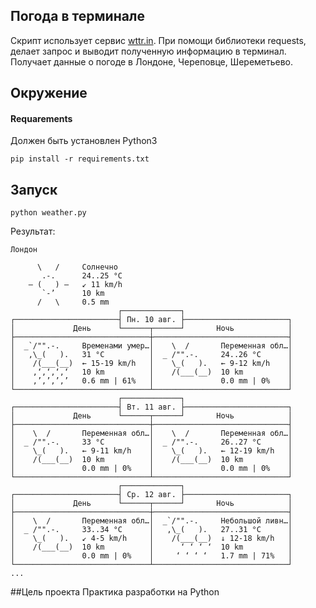##  Погода в терминале

Скрипт использует сервис [wttr.in](http://wttr.in/link). При помощи библиотеки requests, делает запрос и выводит полученную информацию в терминал.
Получает данные о погоде в Лондоне, Череповце, Шереметьево.
## Окружение
 #### Requarements
Должен быть установлен  Python3
```
pip install -r requirements.txt
```

## Запуск
```
python weather.py
```

Результат:
```
Лондон

      \   /     Солнечно
       .-.      24..25 °C      
    ― (   ) ―   ↙ 11 km/h      
       `-’      10 km          
      /   \     0.5 mm         
                        ┌─────────────┐                        
┌───────────────────────┤ Пн. 10 авг. ├───────────────────────┐
│             День      └──────┬──────┘       Ночь            │
├──────────────────────────────┼──────────────────────────────┤
│  _`/"".-.     Временами умер…│    \  /       Переменная обл…│
│   ,\_(   ).   31 °C          │  _ /"".-.     24..26 °C      │
│    /(___(__)  ← 15-19 km/h   │    \_(   ).   ← 9-12 km/h    │
│    ‚‘‚‘‚‘‚‘   10 km          │    /(___(__)  10 km          │
│    ‚’‚’‚’‚’   0.6 mm | 61%   │               0.0 mm | 0%    │
└──────────────────────────────┴──────────────────────────────┘
                        ┌─────────────┐                        
┌───────────────────────┤ Вт. 11 авг. ├───────────────────────┐
│             День      └──────┬──────┘       Ночь            │
├──────────────────────────────┼──────────────────────────────┤
│    \  /       Переменная обл…│    \  /       Переменная обл…│
│  _ /"".-.     33 °C          │  _ /"".-.     26..27 °C      │
│    \_(   ).   ← 9-11 km/h    │    \_(   ).   ← 12-19 km/h   │
│    /(___(__)  10 km          │    /(___(__)  10 km          │
│               0.0 mm | 0%    │               0.0 mm | 0%    │
└──────────────────────────────┴──────────────────────────────┘
                        ┌─────────────┐                        
┌───────────────────────┤ Ср. 12 авг. ├───────────────────────┐
│             День      └──────┬──────┘       Ночь            │
├──────────────────────────────┼──────────────────────────────┤
│    \  /       Переменная обл…│  _`/"".-.     Небольшой ливн…│
│  _ /"".-.     33..34 °C      │   ,\_(   ).   27..31 °C      │
│    \_(   ).   ↙ 4-5 km/h     │    /(___(__)  ↓ 12-18 km/h   │
│    /(___(__)  10 km          │      ‘ ‘ ‘ ‘  10 km          │
│               0.0 mm | 0%    │     ‘ ‘ ‘ ‘   1.7 mm | 71%   │
└──────────────────────────────┴──────────────────────────────┘
...
```
##Цель проекта
Практика разработки на Python 